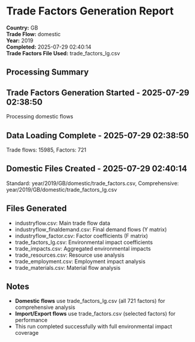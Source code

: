 # Trade Factors Generation Report

**Country:** GB  
**Trade Flow:** domestic  
**Year:** 2019  
**Completed:** 2025-07-29 02:40:14  
**Trade Factors File Used:** trade_factors_lg.csv

## Processing Summary


## Trade Factors Generation Started - 2025-07-29 02:38:50
Processing domestic flows

## Data Loading Complete - 2025-07-29 02:38:50
Trade flows: 15985, Factors: 721

## Domestic Files Created - 2025-07-29 02:40:14
Standard: year/2019/GB/domestic/trade_factors.csv, Comprehensive: year/2019/GB/domestic/trade_factors_lg.csv


## Files Generated

- industryflow.csv: Main trade flow data
- industryflow_finaldemand.csv: Final demand flows (Y matrix)
- industryflow_factor.csv: Factor coefficients (F matrix)
- trade_factors_lg.csv: Environmental impact coefficients
- trade_impacts.csv: Aggregated environmental impacts
- trade_resources.csv: Resource use analysis
- trade_employment.csv: Employment impact analysis
- trade_materials.csv: Material flow analysis

## Notes

- **Domestic flows** use trade_factors_lg.csv (all 721 factors) for comprehensive analysis
- **Import/Export flows** use trade_factors.csv (selected factors) for performance
- This run completed successfully with full environmental impact coverage
